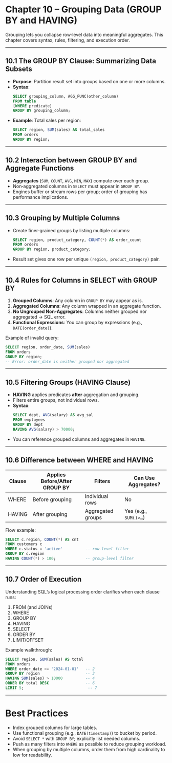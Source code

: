 # Chapter 10 – Grouping Data (GROUP BY and HAVING)  
Grouping lets you collapse row‑level data into meaningful aggregates. This chapter covers syntax, rules, filtering, and execution order.

---

## 10.1 The GROUP BY Clause: Summarizing Data Subsets  
- **Purpose**: Partition result set into groups based on one or more columns.  
- **Syntax**:  
  ```sql
  SELECT grouping_column, AGG_FUNC(other_column)
  FROM table
  [WHERE predicate]
  GROUP BY grouping_column;
  ```  
- **Example**: Total sales per region:  
  ```sql
  SELECT region, SUM(sales) AS total_sales
  FROM orders
  GROUP BY region;
  ```

---

## 10.2 Interaction between GROUP BY and Aggregate Functions  
- **Aggregates** (`SUM`, `COUNT`, `AVG`, `MIN`, `MAX`) compute over each group.  
- Non‑aggregated columns in `SELECT` must appear in `GROUP BY`.  
- Engines buffer or stream rows per group; order of grouping has performance implications.

---

## 10.3 Grouping by Multiple Columns  
- Create finer‑grained groups by listing multiple columns:  
  ```sql
  SELECT region, product_category, COUNT(*) AS order_count
  FROM orders
  GROUP BY region, product_category;
  ```  
- Result set gives one row per unique `(region, product_category)` pair.

---

## 10.4 Rules for Columns in SELECT with GROUP BY  
1. **Grouped Columns**: Any column in `GROUP BY` may appear as is.  
2. **Aggregated Columns**: Any column wrapped in an aggregate function.  
3. **No Ungrouped Non‑Aggregates**: Columns neither grouped nor aggregated → SQL error.  
4. **Functional Expressions**: You can group by expressions (e.g., `DATE(order_date)`).

Example of invalid query:  
```sql
SELECT region, order_date, SUM(sales)
FROM orders
GROUP BY region;  
-- Error: order_date is neither grouped nor aggregated
```

---

## 10.5 Filtering Groups (HAVING Clause)  
- **HAVING** applies predicates **after** aggregation and grouping.  
- Filters entire groups, not individual rows.  
- **Syntax**:  
  ```sql
  SELECT dept, AVG(salary) AS avg_sal
  FROM employees
  GROUP BY dept
  HAVING AVG(salary) > 70000;
  ```  
- You can reference grouped columns and aggregates in `HAVING`.

---

## 10.6 Difference between WHERE and HAVING  
| Clause | Applies Before/After GROUP BY | Filters        | Can Use Aggregates?    |
|--------|-------------------------------|----------------|------------------------|
| WHERE  | Before grouping               | Individual rows| No                     |
| HAVING | After grouping                | Aggregated groups| Yes (e.g., `SUM()>…`) |

Flow example:
```sql
SELECT c.region, COUNT(*) AS cnt
FROM customers c
WHERE c.status = 'active'          -- row‑level filter
GROUP BY c.region
HAVING COUNT(*) > 100;             -- group‑level filter
```

---

## 10.7 Order of Execution  
Understanding SQL’s logical processing order clarifies when each clause runs:
1. FROM (and JOINs)  
2. WHERE  
3. GROUP BY  
4. HAVING  
5. SELECT  
6. ORDER BY  
7. LIMIT/OFFSET  

Example walkthrough:
```sql
SELECT region, SUM(sales) AS total
FROM orders
WHERE order_date >= '2024-01-01'   -- 2
GROUP BY region                    -- 3
HAVING SUM(sales) > 10000          -- 4
ORDER BY total DESC                -- 6
LIMIT 5;                            -- 7
```

---

# Best Practices  
- Index grouped columns for large tables.  
- Use functional grouping (e.g., `DATE(timestamp)`) to bucket by period.  
- Avoid `SELECT *` with `GROUP BY`; explicitly list needed columns.  
- Push as many filters into `WHERE` as possible to reduce grouping workload.  
- When grouping by multiple columns, order them from high cardinality to low for readability.